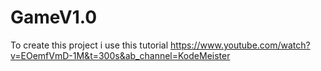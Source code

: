 # GameV1.0
To create this project i use this tutorial https://www.youtube.com/watch?v=EOemfVmD-1M&t=300s&ab_channel=KodeMeister
